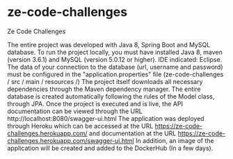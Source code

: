 # ze-code-challenges
Ze Code Challenges

The entire project was developed with Java 8, Spring Boot and MySQL database.
To run the project locally, you must have installed Java 8, maven (version 3.6.1) and MySQL (version 5.0.12 or higher).
IDE indicated: Eclipse.
The data of your connection to the database (url, username and password) must be configured in the "application.properties" file (ze-code-challenges / src / main / resources /)
The project itself downloads all necessary dependencies through the Maven dependency manager.
The entire database is created automatically following the rules of the Model class, through JPA.
Once the project is executed and is live, the API documentation can be viewed through the URL http://localhost:8080/swagger-ui.html
The application was deployed through Heroku which can be accessed at the URL https://ze-code-challenges.herokuapp.com/ and documentation at the URL https://ze-code-challenges.herokuapp.com/swagger-ui.html
In addition, an image of the application will be created and added to the DockerHub (In a few days).
